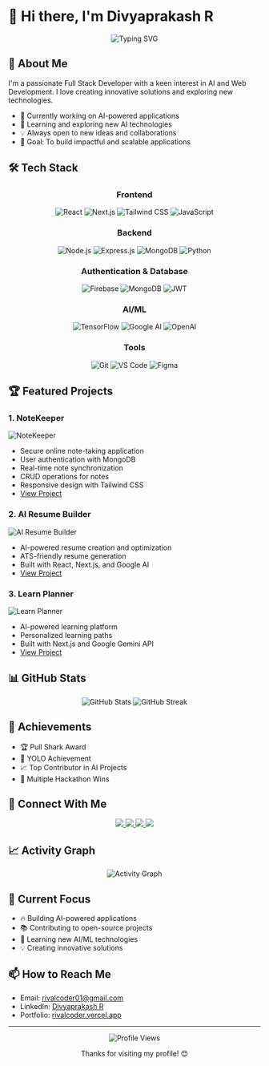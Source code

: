 # 👋 Hi there, I'm Divyaprakash R

<div align="center">
  <img src="https://readme-typing-svg.herokuapp.com?font=Fira+Code&weight=500&size=40&pause=1000&color=FF6B6B&center=true&vCenter=true&width=600&height=100&lines=Full+Stack+Developer;AI+Enthusiast;Problem+Solver" alt="Typing SVG" />
</div>

## 🚀 About Me

I'm a passionate Full Stack Developer with a keen interest in AI and Web Development. I love creating innovative solutions and exploring new technologies.

- 🔭 Currently working on AI-powered applications
- 🌱 Learning and exploring new AI technologies
- 💡 Always open to new ideas and collaborations
- 🎯 Goal: To build impactful and scalable applications

## 🛠️ Tech Stack

<div align="center">
  
### Frontend
![React](https://img.shields.io/badge/React-20232A?style=for-the-badge&logo=react&logoColor=61DAFB)
![Next.js](https://img.shields.io/badge/Next.js-000000?style=for-the-badge&logo=next.js&logoColor=white)
![Tailwind CSS](https://img.shields.io/badge/Tailwind_CSS-38B2AC?style=for-the-badge&logo=tailwind-css&logoColor=white)
![JavaScript](https://img.shields.io/badge/JavaScript-F7DF1E?style=for-the-badge&logo=javascript&logoColor=black)

### Backend
![Node.js](https://img.shields.io/badge/Node.js-43853D?style=for-the-badge&logo=node.js&logoColor=white)
![Express.js](https://img.shields.io/badge/Express.js-404D59?style=for-the-badge&logo=express&logoColor=white)
![MongoDB](https://img.shields.io/badge/MongoDB-4EA94B?style=for-the-badge&logo=mongodb&logoColor=white)
![Python](https://img.shields.io/badge/Python-3776AB?style=for-the-badge&logo=python&logoColor=white)

### Authentication & Database
![Firebase](https://img.shields.io/badge/Firebase-FFCA28?style=for-the-badge&logo=firebase&logoColor=black)
![MongoDB](https://img.shields.io/badge/MongoDB-4EA94B?style=for-the-badge&logo=mongodb&logoColor=white)
![JWT](https://img.shields.io/badge/JWT-000000?style=for-the-badge&logo=jsonwebtokens&logoColor=white)

### AI/ML
![TensorFlow](https://img.shields.io/badge/TensorFlow-FF6F00?style=for-the-badge&logo=tensorflow&logoColor=white)
![Google AI](https://img.shields.io/badge/Google_AI-4285F4?style=for-the-badge&logo=google&logoColor=white)
![OpenAI](https://img.shields.io/badge/OpenAI-412991?style=for-the-badge&logo=openai&logoColor=white)

### Tools
![Git](https://img.shields.io/badge/Git-F05032?style=for-the-badge&logo=git&logoColor=white)
![VS Code](https://img.shields.io/badge/VS_Code-007ACC?style=for-the-badge&logo=visual-studio-code&logoColor=white)
![Figma](https://img.shields.io/badge/Figma-F24E1E?style=for-the-badge&logo=figma&logoColor=white)

</div>

## 🏆 Featured Projects

### 1. NoteKeeper
![NoteKeeper](https://img.shields.io/badge/Project-NoteKeeper-orange)
- Secure online note-taking application
- User authentication with MongoDB
- Real-time note synchronization
- CRUD operations for notes
- Responsive design with Tailwind CSS
- [View Project](https://github.com/Rivalcoder/NoteKeeper)


### 2. AI Resume Builder
![AI Resume Builder](https://img.shields.io/badge/Project-AI_Resume_Builder-green)
- AI-powered resume creation and optimization
- ATS-friendly resume generation
- Built with React, Next.js, and Google AI
- [View Project](https://github.com/Rivalcoder/Resume-Builder)

### 3. Learn Planner
![Learn Planner](https://img.shields.io/badge/Project-Learn_Planner-purple)
- AI-powered learning platform
- Personalized learning paths
- Built with Next.js and Google Gemini API
- [View Project](https://github.com/Rivalcoder/Learn-Planner)

## 📊 GitHub Stats

<div align="center">
  <img src="https://github-readme-stats.vercel.app/api?username=Rivalcoder&show_icons=true&theme=radical" alt="GitHub Stats" />
  <img src="https://github-readme-streak-stats.herokuapp.com/?user=Rivalcoder&theme=radical" alt="GitHub Streak" />
</div>

## 🌟 Achievements

- 🏆 Pull Shark Award
- 🎯 YOLO Achievement
- 📈 Top Contributor in AI Projects
- 🚀 Multiple Hackathon Wins

## 🤝 Connect With Me

<div align="center">
  <a href="https://www.linkedin.com/in/divyaprakash-r-349746292">
    <img src="https://img.shields.io/badge/LinkedIn-0077B5?style=for-the-badge&logo=linkedin&logoColor=white" />
  </a>
  <a href="https://www.instagram.com/rival_coder">
    <img src="https://img.shields.io/badge/Instagram-E4405F?style=for-the-badge&logo=instagram&logoColor=white" />
  </a>
  <a href="http://t.me/divyaprakash_1">
    <img src="https://img.shields.io/badge/Telegram-2CA5E0?style=for-the-badge&logo=telegram&logoColor=white" />
  </a>
  <a href="mailto:rivalcoder01@gmail.com">
    <img src="https://img.shields.io/badge/Gmail-D14836?style=for-the-badge&logo=gmail&logoColor=white" />
  </a>
</div>

## 📈 Activity Graph

<div align="center">
  <img src="https://github-readme-activity-graph.vercel.app/graph?username=Rivalcoder&theme=radical" alt="Activity Graph" />
</div>

## 🎯 Current Focus

- 🔥 Building AI-powered applications
- 📚 Contributing to open-source projects
- 🌱 Learning new AI/ML technologies
- 💡 Creating innovative solutions

## 📫 How to Reach Me

- Email: rivalcoder01@gmail.com
- LinkedIn: [Divyaprakash R](https://www.linkedin.com/in/divyaprakash-r-349746292)
- Portfolio: [rivalcoder.vercel.app](https://rivalcoder.vercel.app)

---

<div align="center">
  <img src="https://komarev.com/ghpvc/?username=Rivalcoder&style=flat-square&color=blue" alt="Profile Views" />
  <p>Thanks for visiting my profile! 😊</p>
</div>
